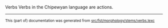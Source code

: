 Verbs
Verbs in the Chipewyan language are actions.

* * *

<small>This (part of) documentation was generated from [src/fst/morphology/stems/verbs.lexc](https://github.com/giellalt/lang-chp/blob/main/src/fst/morphology/stems/verbs.lexc)</small>
